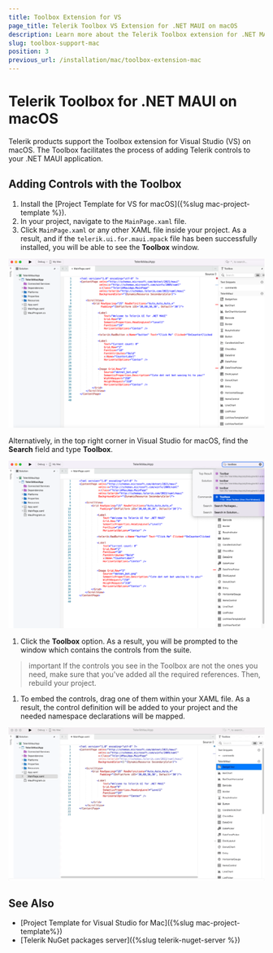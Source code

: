 ```yaml
---
title: Toolbox Extension for VS
page_title: Telerik Toolbox VS Extension for .NET MAUI on macOS
description: Learn more about the Telerik Toolbox extension for .NET MAUI on macOS and how to use the toolbox with the Telerik UI for .NET MAUI library.
slug: toolbox-support-mac
position: 3
previous_url: /installation/mac/toolbox-extension-mac
---
```


# Telerik Toolbox for .NET MAUI on macOS

Telerik products support the Toolbox extension for Visual Studio (VS) on macOS. The Toolbox facilitates the process of adding Telerik controls to your .NET MAUI application.

## Adding Controls with the Toolbox

1. Install the [Project Template for VS for macOS]({%slug mac-project-template %}).
1. In your project, navigate to the `MainPage.xaml` file.
1. Click `MainPage.xaml` or any other XAML file inside your project. As a result, and if the `telerik.ui.for.maui.mpack` file has been successfully installed, you will be able to see the **Toolbox** window.

  ![Showing the Telerik Toolbox when clicking on the MainPage.xaml file](images/enabled_toolbox_mac.png)

  Alternatively, in the top right corner in Visual Studio for macOS, find the **Search** field and type **Toolbox**.

  ![Showing the Telerik Toolbox from the Search field](images/search_toolbox_mac.png)

1. Click the **Toolbox** option. As a result, you will be prompted to the window which contains the controls from the suite.

  >important If the controls you see in the Toolbox are not the ones you need, make sure that you've added all the required references. Then, rebuild your project.

1. To embed the controls, drag one of them within your XAML file. As a result, the control definition will be added to your project and the needed namespace declarations will be mapped.

  ![Adding Telerik .NET MAUI controls from the Toolbox by dragging and dropping on macOS](images/toolbox_mac.gif)

## See Also

- [Project Template for Visual Studio for Mac]({%slug mac-project-template%})
- [Telerik NuGet packages server]({%slug telerik-nuget-server %})
